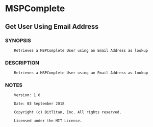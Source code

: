 # MSPComplete
## Get User Using Email Address
### SYNOPSIS
```
    Retrieves a MSPComplete User using an Email Address as lookup
```
### DESCRIPTION
```
    Retrieves a MSPComplete User using an Email Address as lookup
```
### NOTES
```
    Version: 1.0
    Date: 03 September 2018
    Copyright (c) BitTitan, Inc. All rights reserved.
    Licensed under the MIT License.
```

